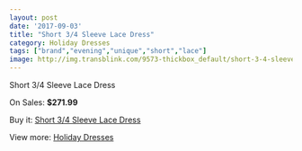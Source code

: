 ```yaml
---
layout: post
date: '2017-09-03'
title: "Short 3/4 Sleeve Lace Dress"
category: Holiday Dresses
tags: ["brand","evening","unique","short","lace"]
image: http://img.transblink.com/9573-thickbox_default/short-3-4-sleeve-lace-dress.jpg
---
```

Short 3/4 Sleeve Lace Dress

On Sales: **$271.99**
<a href="https://www.transblink.com/en/holiday-dresses/3119-short-3-4-sleeve-lace-dress.html"><amp-img layout="responsive" width="600" height="600" src="//img.transblink.com/9573-thickbox_default/short-3-4-sleeve-lace-dress.jpg" alt="Short 3/4 Sleeve Lace Dress 0" /></a>
<a href="https://www.transblink.com/en/holiday-dresses/3119-short-3-4-sleeve-lace-dress.html"><amp-img layout="responsive" width="600" height="600" src="//img.transblink.com/9576-thickbox_default/short-3-4-sleeve-lace-dress.jpg" alt="Short 3/4 Sleeve Lace Dress 1" /></a>
<a href="https://www.transblink.com/en/holiday-dresses/3119-short-3-4-sleeve-lace-dress.html"><amp-img layout="responsive" width="600" height="600" src="//img.transblink.com/9575-thickbox_default/short-3-4-sleeve-lace-dress.jpg" alt="Short 3/4 Sleeve Lace Dress 2" /></a>
<a href="https://www.transblink.com/en/holiday-dresses/3119-short-3-4-sleeve-lace-dress.html"><amp-img layout="responsive" width="600" height="600" src="//img.transblink.com/9574-thickbox_default/short-3-4-sleeve-lace-dress.jpg" alt="Short 3/4 Sleeve Lace Dress 3" /></a>

Buy it: [Short 3/4 Sleeve Lace Dress](https://www.transblink.com/en/holiday-dresses/3119-short-3-4-sleeve-lace-dress.html "Short 3/4 Sleeve Lace Dress")

View more: [Holiday Dresses](https://www.transblink.com/en/8-holiday-dresses "Holiday Dresses")